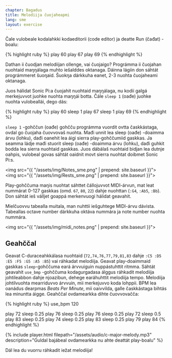 ```yaml
---
chapter: Bagadus
title: Melodiija čuojaheapmi
lang: sme
layout: exercise
---
```


Čale vulobeale kodalahkki kodaeditorii (code editor) ja deatte Run (čađat) -boalu:

{% highlight ruby %}
play 60
play 67
play 69
{% endhighlight %}

Dathan ii čuodjan melodiijan ollenge, vai čuojaigo? Prográmma ii čuojahan nuohtaid maŋŋálaga muhto iešalddes oktanaga. Dáinna lágiin don sáhtát prográmmeret šuoŋaid. Šuokŋa dárkkuha eanet, 2-3 nuohta čuojaheami oktanaga. 

Juos hálidat Sonic Pi:a čuojahit nuohtaid maŋŋálaga, nu kodii galgá merkejuvvot juohke nuohta maŋŋái botta. Čále `sleep 1` (oađe) juohke nuohta vulobeallái, dego dás: 

{% highlight ruby %}
play 60
sleep 1
play 67
sleep 1
play 69
{% endhighlight %}

`sleep 1` -gohččun (oađe) gohčču prográmma vuordit ovtta časkkástaga, ovdal go čuojaha čuovvovaš nuohta. Mađi unnit lea sleep (oađe) -doaimma árvu (lohku), dađi oanehit lea áigi sierra play-gohččumiid gaskkas. Ja seamma ládje mađi stuorit sleep (oađe) -doaimma árvu (lohku), dađi guhkit bodda lea sierra nuohtaid gaskkas. Juos dábálaš nuohtaid bidjan lea dutnje oahpis, vulobeal govas sáhtát oaidnit movt sierra nuohtat doibmet Sonic Pi:s. 

<img src="{{ "/assets/img/Notes_sme.png" | prepend: site.baseurl }}"> 
<img src="{{ "/assets/img/Rests_sme.png" | prepend: site.baseurl }}">

Play-gohččuma maŋis nuohtat sáhttet čállojuvvot MIDI-árvun, mat leat nummárat 0-127 gaskkas (omd. `67`, `80`, `22`) dahje nuohttan (`:G4`, `:Ab5`, `:Bb`). Don sáhtát ieš válljet goappá merkenvuogi hálidat geavahit.

Mielčuovvu tabealla muitala, man nuhttii iešguhtege MIDI-árvu dávista. Tabeallas octave number dárkkuha oktáva nummára ja note number nuohta nummára.

<img src="{{ "/assets/img/midi_notes.png" | prepend: site.baseurl }}">

## Geahččal

Geavat C-duraceahkkálasa nuohtaid (`72,74,76,77,79,81,83` dahje `:C5 :D5 :E5 :F5 :G5 :A5 :B5`) vai ráhkadat melodiija. Geavat play-doaimmaid gaskkas `sleep`-gohččuma eará árvvuiguin nuppástuhttit ritmma. Sáhtát geavahit  `use_bmp` -gohččuma kodagurgadasa álggus ráhkadit melodiija  johtileabbon dahje njoazibun, dehege earáhuhttit melodiija tempo. Melodiija johtilvuohta mearriduvvo árvvuin, mii merkejuvvo koda lohppii. BPM lea oanádus dearpmas _Beats Per Minute_, mii oaivvilda, galle časkkástaga bihtás lea minuntta áigge. Geahččal ovdamearkka dihte čuovvovačča:

{% highlight ruby %}
use_bpm 120

play 72
sleep 0.25
play 76
sleep 0.25
play 76
sleep 0.25
play 72
sleep 0.5
play 83
sleep 0.25
play 74
sleep 0.25
play 83
sleep 0.25
play 79
play 84
{% endhighlight %}

{% include player.html filepath="/assets/audio/c-major-melody.mp3" description="Guldal bajábeal ovdamearkka nu ahte deattát play-boalu" %}

Dál lea du vuorru ráhkadit iežat melodiija!